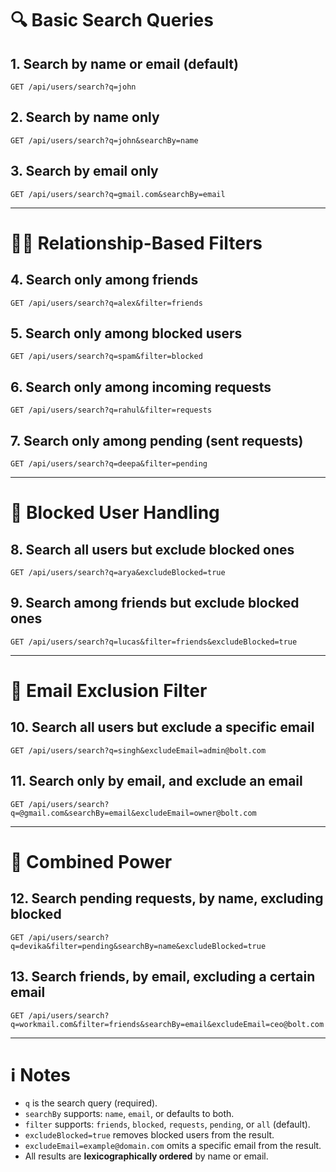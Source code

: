 # 🔍 Basic Search Queries

## 1. Search by name or email (default)
```http
GET /api/users/search?q=john
```

## 2. Search by name only
```http
GET /api/users/search?q=john&searchBy=name
```

## 3. Search by email only
```http
GET /api/users/search?q=gmail.com&searchBy=email
```

---

# 🧑‍🧙‍ Relationship-Based Filters

## 4. Search only among friends
```http
GET /api/users/search?q=alex&filter=friends
```

## 5. Search only among blocked users
```http
GET /api/users/search?q=spam&filter=blocked
```

## 6. Search only among incoming requests
```http
GET /api/users/search?q=rahul&filter=requests
```

## 7. Search only among pending (sent requests)
```http
GET /api/users/search?q=deepa&filter=pending
```

---

# 🚫 Blocked User Handling

## 8. Search all users but exclude blocked ones
```http
GET /api/users/search?q=arya&excludeBlocked=true
```

## 9. Search among friends but exclude blocked ones
```http
GET /api/users/search?q=lucas&filter=friends&excludeBlocked=true
```

---

# 📧 Email Exclusion Filter

## 10. Search all users but exclude a specific email
```http
GET /api/users/search?q=singh&excludeEmail=admin@bolt.com
```

## 11. Search only by email, and exclude an email
```http
GET /api/users/search?q=@gmail.com&searchBy=email&excludeEmail=owner@bolt.com
```

---

# 🧪 Combined Power

## 12. Search pending requests, by name, excluding blocked
```http
GET /api/users/search?q=devika&filter=pending&searchBy=name&excludeBlocked=true
```

## 13. Search friends, by email, excluding a certain email
```http
GET /api/users/search?q=workmail.com&filter=friends&searchBy=email&excludeEmail=ceo@bolt.com
```

---

# ℹ️ Notes

- `q` is the search query (required).
- `searchBy` supports: `name`, `email`, or defaults to both.
- `filter` supports: `friends`, `blocked`, `requests`, `pending`, or `all` (default).
- `excludeBlocked=true` removes blocked users from the result.
- `excludeEmail=example@domain.com` omits a specific email from the result.
- All results are **lexicographically ordered** by name or email.

